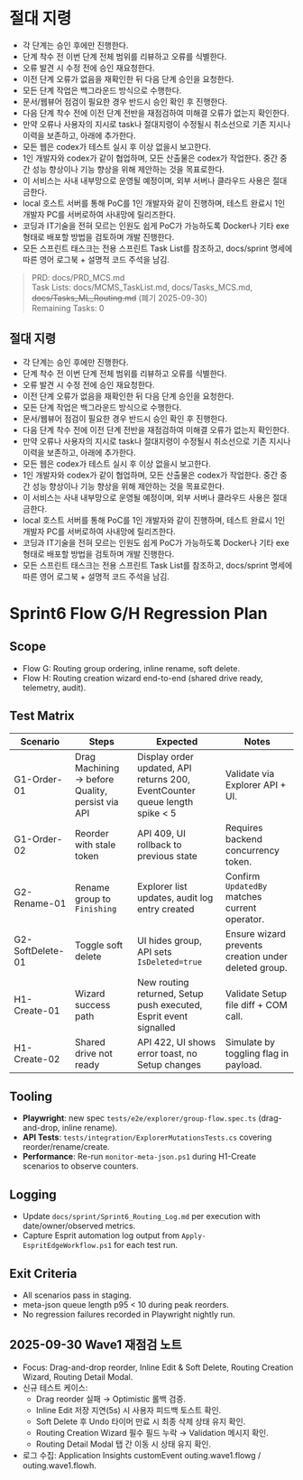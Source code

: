 # 절대 지령
- 각 단계는 승인 후에만 진행한다.
- 단계 착수 전 이번 단계 전체 범위를 리뷰하고 오류를 식별한다.
- 오류 발견 시 수정 전에 승인 재요청한다.
- 이전 단계 오류가 없음을 재확인한 뒤 다음 단계 승인을 요청한다.
- 모든 단계 작업은 백그라운드 방식으로 수행한다.
- 문서/웹뷰어 점검이 필요한 경우 반드시 승인 확인 후 진행한다.
- 다음 단계 착수 전에 이전 단계 전반을 재점검하여 미해결 오류가 없는지 확인한다.
- 만약 오류나 사용자의 지시로 task나 절대지령이 수정될시 취소선으로 기존 지시나 이력을 보존하고, 아래에 추가한다.
- 모든 웹은 codex가 테스트 실시 후 이상 없을시 보고한다.
- 1인 개발자와 codex가 같이 협업하며, 모든 산출물은 codex가 작업한다. 중간 중간 성능 향상이나 기능 향상을 위해 제안하는 것을 목표로한다.
- 이 서비스는 사내 내부망으로 운영될 예정이며, 외부 서버나 클라우드 사용은 절대 금한다.
- local 호스트 서버를 통해 PoC를 1인 개발자와 같이 진행하며, 테스트 완료시 1인 개발자 PC를 서버로하여 사내망에 릴리즈한다.
- 코딩과 IT기술을 전혀 모르는 인원도 쉽게 PoC가 가능하도록 Docker나 기타 exe 형태로 배포할 방법을 검토하며 개발 진행한다.
- 모든 스프린트 태스크는 전용 스프린트 Task List를 참조하고, docs/sprint 명세에 따른 영어 로그북 + 설명적 코드 주석을 남김.

> PRD: docs/PRD_MCS.md  
> Task Lists: docs/MCMS_TaskList.md, docs/Tasks_MCS.md, ~~docs/Tasks_ML_Routing.md~~ (폐기 2025-09-30)  
> Remaining Tasks: 0

## 절대 지령
- 각 단계는 승인 후에만 진행한다.
- 단계 착수 전 이번 단계 전체 범위를 리뷰하고 오류를 식별한다.
- 오류 발견 시 수정 전에 승인 재요청한다.
- 이전 단계 오류가 없음을 재확인한 뒤 다음 단계 승인을 요청한다.
- 모든 단계 작업은 백그라운드 방식으로 수행한다.
- 문서/웹뷰어 점검이 필요한 경우 반드시 승인 확인 후 진행한다.
- 다음 단계 착수 전에 이전 단계 전반을 재점검하여 미해결 오류가 없는지 확인한다.
- 만약 오류나 사용자의 지시로 task나 절대지령이 수정될시 취소선으로 기존 지시나 이력을 보존하고, 아래에 추가한다.
- 모든 웹은 codex가 테스트 실시 후 이상 없을시 보고한다.
- 1인 개발자와 codex가 같이 협업하며, 모든 산출물은 codex가 작업한다. 중간 중간 성능 향상이나 기능 향상을 위해 제안하는 것을 목표로한다.
- 이 서비스는 사내 내부망으로 운영될 예정이며, 외부 서버나 클라우드 사용은 절대 금한다.
- local 호스트 서버를 통해 PoC를 1인 개발자와 같이 진행하며, 테스트 완료시 1인 개발자 PC를 서버로하여 사내망에 릴리즈한다.
- 코딩과 IT기술을 전혀 모르는 인원도 쉽게 PoC가 가능하도록 Docker나 기타 exe 형태로 배포할 방법을 검토하며 개발 진행한다.
- 모든 스프린트 태스크는 전용 스프린트 Task List를 참조하고, docs/sprint 명세에 따른 영어 로그북 + 설명적 코드 주석을 남김.
# Sprint6 Flow G/H Regression Plan

## Scope
- Flow G: Routing group ordering, inline rename, soft delete.
- Flow H: Routing creation wizard end-to-end (shared drive ready, telemetry, audit).

## Test Matrix
| Scenario | Steps | Expected | Notes |
|----------|-------|----------|-------|
| G1-Order-01 | Drag Machining → before Quality, persist via API | Display order updated, API returns 200, EventCounter queue length spike < 5 | Validate via Explorer API + UI.
| G1-Order-02 | Reorder with stale token | API 409, UI rollback to previous state | Requires backend concurrency token.
| G2-Rename-01 | Rename group to `Finishing` | Explorer list updates, audit log entry created | Confirm `UpdatedBy` matches current operator.
| G2-SoftDelete-01 | Toggle soft delete | UI hides group, API sets `IsDeleted=true` | Ensure wizard prevents creation under deleted group.
| H1-Create-01 | Wizard success path | New routing returned, Setup push executed, Esprit event signalled | Validate Setup file diff + COM call.
| H1-Create-02 | Shared drive not ready | API 422, UI shows error toast, no Setup changes | Simulate by toggling flag in payload.

## Tooling
- **Playwright**: new spec `tests/e2e/explorer/group-flow.spec.ts` (drag-and-drop, inline rename).
- **API Tests**: `tests/integration/ExplorerMutationsTests.cs` covering reorder/rename/create.
- **Performance**: Re-run `monitor-meta-json.ps1` during H1-Create scenarios to observe counters.

## Logging
- Update `docs/sprint/Sprint6_Routing_Log.md` per execution with date/owner/observed metrics.
- Capture Esprit automation log output from `Apply-EspritEdgeWorkflow.ps1` for each test run.

## Exit Criteria
- All scenarios pass in staging.
- meta-json queue length p95 < 10 during peak reorders.
- No regression failures recorded in Playwright nightly run.

## 2025-09-30 Wave1 재점검 노트
- Focus: Drag-and-drop reorder, Inline Edit & Soft Delete, Routing Creation Wizard, Routing Detail Modal.
- 신규 테스트 케이스:
  - Drag reorder 실패 → Optimistic 롤백 검증.
  - Inline Edit 저장 지연(5s) 시 사용자 피드백 토스트 확인.
  - Soft Delete 후 Undo 타이머 만료 시 최종 삭제 상태 유지 확인.
  - Routing Creation Wizard 필수 필드 누락 → Validation 메시지 확인.
  - Routing Detail Modal 탭 간 이동 시 상태 유지 확인.
- 로그 수집: Application Insights customEvent 
outing.wave1.flowg / 
outing.wave1.flowh.

